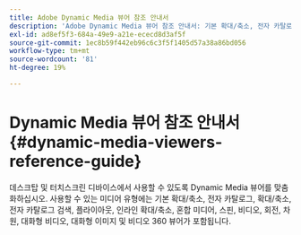 ```yaml
---
title: Adobe Dynamic Media 뷰어 참조 안내서
description: 'Adobe Dynamic Media 뷰어 참조 안내서: 기본 확대/축소, 전자 카탈로그, 확대/축소, 전자 카탈로그 검색, 플라이아웃, 인라인 확대/축소, 혼합 미디어, 스핀, 비디오, 회전 메뉴, 차원, 대화형 비디오, 대화형 이미지 및 비디오 360 뷰어에 대한 기본 확대/축소, 전자 카탈로그, 전자 카탈로그 검색, 플라이아웃.'
exl-id: ad8ef5f3-684a-49e9-a21e-ececd8d3af5f
source-git-commit: 1ec8b59f442eb96c6c3f5f1405d57a38a86bd056
workflow-type: tm+mt
source-wordcount: '81'
ht-degree: 19%

---
```


# Dynamic Media 뷰어 참조 안내서{#dynamic-media-viewers-reference-guide}

데스크탑 및 터치스크린 디바이스에서 사용할 수 있도록 Dynamic Media 뷰어를 맞춤화하십시오. 사용할 수 있는 미디어 유형에는 기본 확대/축소, 전자 카탈로그, 확대/축소, 전자 카탈로그 검색, 플라이아웃, 인라인 확대/축소, 혼합 미디어, 스핀, 비디오, 회전, 차원, 대화형 비디오, 대화형 이미지 및 비디오 360 뷰어가 포함됩니다.
